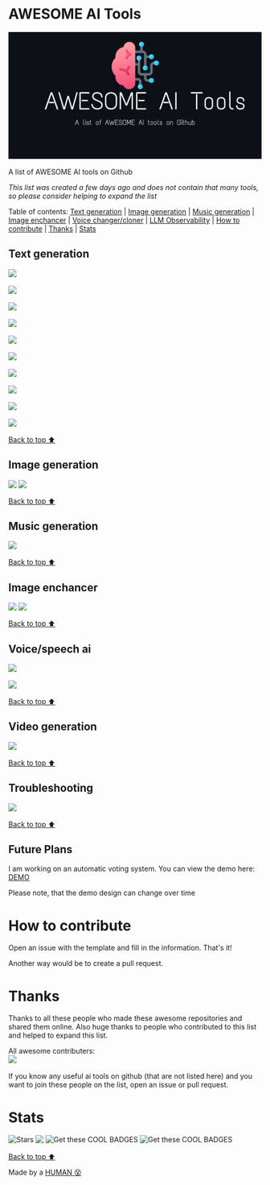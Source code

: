 # AWESOME AI Tools

![Banner](https://raw.githubusercontent.com/JMcrafter26/awesome-ai-tools/main/.github/banner.jpg)

A list of AWESOME AI tools on Github

*This list was created a few days ago and does not contain that many tools, so please consider helping to expand the list*

<div>Table of contents: <a href="#text-generation">Text generation</a> | <a href="#image-generation">Image generation</a> | <a href="#music-generation">Music generation</a> | <a href="#image-enchancer">Image enchancer</a> | <a href="#voice-changercloner">Voice changer/cloner</a> | <a href="#troubleshooting">LLM Observability</a> | <a href="#how-to-contribute">How to contribute</a> | <a href="#thanks">Thanks</a> | <a href="#stats">Stats</a></div> 


## Text generation

<a href="https://github.com/nomic-ai/gpt4all" ><img src="https://opengraph.githubassets.com/727/nomic-ai/gpt4all" ></a>

<a href="https://github.com/cocktailpeanut/dalai" ><img src="https://opengraph.githubassets.com/727/cocktailpeanut/dalai" ></a>

<a href="https://github.com/Torantulino/Auto-GPT" ><img src="https://opengraph.githubassets.com/727/Torantulino/Auto-GPT" ></a>

<a href="https://github.com/imartinez/privateGPT" ><img src="https://opengraph.githubassets.com/R4ND0MSTR1NG/imartinez/privateGPT" ></a>

<a href="https://github.com/reworkd/AgentGPT" ><img src="https://opengraph.githubassets.com/727/reworkd/AgentGPT" ></a>

<a href="https://github.com/PromtEngineer/localGPT" ><img src="https://opengraph.githubassets.com/R4ND0MSTR1NG/PromtEngineer/localGPT" ></a>

<a href="https://github.com/mlc-ai/mlc-llm" ><img src="https://opengraph.githubassets.com/R4ND0MSTR1NG/mlc-ai/mlc-llm" ></a>

<a href="https://github.com/assafelovic/gpt-researcher" ><img src="https://opengraph.githubassets.com/R4ND0MSTR1NG/assafelovic/gpt-researcher" ></a>

<a href="https://github.com/ohmplatform/FreedomGPT" ><img src="https://opengraph.githubassets.com/R4ND0MSTR1NG/ohmplatform/FreedomGPT" ></a>

<a href="https://github.com/logspace-ai/langflow" ><img src="https://opengraph.githubassets.com/R4ND0MSTR1NG/logspace-ai/langflow" ></a>

[Back to top ⬆](#AWESOME-ai-tools)

## Image generation 

<a href="https://github.com/CompVis/stable-diffusion" ><img src="https://opengraph.githubassets.com/727/CompVis/stable-diffusion" ></a>
<a href="[URL](https://github.com/Stability-AI/StableStudio)" ><img src="https://opengraph.githubassets.com/R4ND0MSTR1NG/Stability-AI/StableStudio" ></a>


[Back to top ⬆](#AWESOME-ai-tools)

## Music generation

<a href="https://github.com/openai/jukebox" ><img src="https://opengraph.githubassets.com/727/openai/jukebox" ></a>


[Back to top ⬆](#AWESOME-ai-tools)

## Image enchancer

<a href="https://github.com/xinntao/Real-ESRGAN" ><img src="https://opengraph.githubassets.com/727/xinntao/Real-ESRGAN" ></a>
<a href="https://github.com/TencentARC/GFPGAN" ><img src="https://opengraph.githubassets.com/R4ND0MSTR1NG/TencentARC/GFPGAN" ></a>

[Back to top ⬆](#AWESOME-ai-tools)

## Voice/speech ai

<a href="https://github.com/CorentinJ/Real-Time-Voice-Cloning"><img src="https://opengraph.githubassets.com/727/CorentinJ/Real-Time-Voice-Cloning"></a>

<a href="https://github.com/AIGC-Audio/AudioGPT" ><img src="https://opengraph.githubassets.com/727/AIGC-Audio/AudioGPT" ></a>

[Back to top ⬆](#AWESOME-ai-tools)

## Video generation

<a href="https://github.com/Rudrabha/Wav2Lip" ><img src="https://opengraph.githubassets.com/R4ND0MSTR1NG/Rudrabha/Wav2Lip" ></a>


[Back to top ⬆](#AWESOME-ai-tools)

## Troubleshooting

<a href="https://github.com/Arize-ai/phoenix"><img src="https://opengraph.githubassets.com/727/Arize-ai/phoenix"></a>


[Back to top ⬆](#AWESOME-ai-tools)

## Future Plans

I am working on an automatic voting system. You can view the demo here: [DEMO](https://jmcrafter26.github.io/awesome-ai-tools/list/)

Please note, that the demo design can change over time

# How to contribute

Open an issue with the template and fill in the information. That's it! 

Another way would be to create a pull request.

# Thanks

Thanks to all these people who made these awesome repositories and shared them online.
Also huge thanks to people who contributed to this list and helped to expand this list.

All awesome contributers:
<br/>
<a href="https://github.com/JMcrafter26/awesome-ai-tools/graphs/contributors">
  <img src="https://contrib.rocks/image?repo=JMcrafter26/awesome-ai-tools&lol" />
</a>

If you know any useful ai tools on github (that are not listed here) and you want to join these people on the list, open an issue or pull request.

# Stats

<a href="https://github.com/JMcrafter26/awesome-ai-tools/stargazers" target="_blank"><img src="https://api.jm26.net/badge/beta?url=/github/stars/jmcrafter26/awesome-ai-tools&color=FFDB2D&label=Stars" height="20px" alt="Stars " style="display: inline-block; vertical-align: middle;"></a>
<a href="https://github.com/JMcrafter26/awesome-ai-tools/graphs/contributors" target="_blank"><img src="https://api.jm26.net/badge/beta?url=/github/contributors/jmcrafter26/awesome-ai-tools&color=blue&format=cap" height="20px" style="display: inline-block; vertical-align: middle;"></a>
<img src="https://api.jm26.net/badge/beta.php?url=https://api.countapi.xyz/hit/jmcrafter26/ai-tools-list.json&label=Repo%20visits&color=green" height="20px" alt="Get these COOL BADGES" style="display: inline-block; vertical-align: middle;">
<a href="https://github.com/JMcrafter26/php-badges" target="_blank"><img src="https://api.jm26.net/badge/beta?g&label=Get%20these&icon=f41b&message=COOL%20BADGES&color=de4ff4" height="20px" alt="Get these COOL BADGES" style="display: inline-block; vertical-align: middle;"></a>

[Back to top ⬆](#AWESOME-ai-tools)

Made by a [HUMAN 😵](https://github.com/JMcrafter26)
